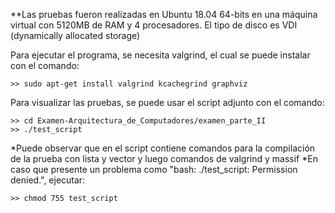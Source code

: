 **Las pruebas fueron realizadas en Ubuntu 18.04 64-bits en una máquina virtual con 5120MB de RAM y 4 procesadores. El tipo de disco es VDI (dynamically allocated storage)

Para ejecutar el programa, se necesita valgrind, el cual se puede instalar con el comando:

	>> sudo apt-get install valgrind kcachegrind graphviz

Para visualizar las pruebas, se puede usar el script adjunto con el comando:
	
	>> cd Examen-Arquitectura_de_Computadores/examen_parte_II
	>> ./test_script
	
*Puede observar que en el script contiene comandos para la compilación de la prueba con lista y vector y luego comandos de valgrind y massif
*En caso que presente un problema como "bash: ./test_script: Permission denied.", ejecutar:
	
	>> chmod 755 test_script

